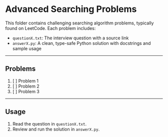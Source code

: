 # Advanced Searching Problems

This folder contains challenging searching algorithm problems, typically found on LeetCode. Each problem includes:

- `questionX.txt`: The interview question with a source link
- `answerX.py`: A clean, type-safe Python solution with docstrings and sample usage

---

## Problems

1. [ ] Problem 1
2. [ ] Problem 2
3. [ ] Problem 3

---

## Usage

1. Read the question in `questionX.txt`.
2. Review and run the solution in `answerX.py`. 